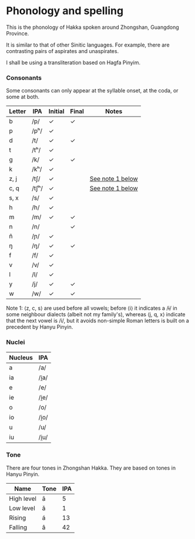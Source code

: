 # Phonology and spelling

This is the phonology of Hakka spoken around Zhongshan, Guangdong Province.

It is similar to that of other Sinitic languages. For example, there are
contrasting pairs of aspirates and unaspirates.

I shall be using a transliteration based on Hagfa Pinyim.

### Consonants

Some consonants can only appear at the syllable onset, at the coda, or some at both.

| Letter | IPA   | Initial | Final | Notes                                   |
| ------ | ----- | ------- | ----- | --------------------------------------- |
| b      | /p/   | ✓       | ✓     |                              |
| p      | /pʰ/  | ✓       |       |                                         |
| d      | /t/   | ✓       | ✓     |                              |
| t      | /tʰ/  | ✓       |       |                                         |
| g      | /k/   | ✓       | ✓     |                              |
| k      | /kʰ/  | ✓       |       |                                         |
| z, j   | /tʃ/  | ✓       |       | [See note 1 below](note-1)              |
| c, q   | /tʃʰ/ | ✓       |       | [See note 1 below](note-1)              |
| s, x   | /s/   | ✓       |       |                                         |
| h      | /h/   | ✓       |       |                                         |
| m      | /m/   | ✓       | ✓     |                       |
| n      | /n/   |         | ✓     |                               |
| ñ      | /ɲ/   | ✓       |       |                             |
| ŋ      | /ŋ/   | ✓       | ✓     |                       |
| f      | /f/   | ✓       |       |                                         |
| v      | /v/   | ✓       |       |                                         |
| l      | /l/   | ✓       |       |                                         |
| y      | /j/   | ✓       | ✓     |                       |
| w      | /w/   | ✓       | ✓     |  |

Note 1: ⟨z, c, s⟩ are used before all vowels; before ⟨i⟩ it indicates a /ɨ/ in
some neighbour dialects (albeit not my family's), whereas ⟨j, q, x⟩ indicate
that the next vowel is /i/, but it avoids non-simple Roman letters is built on a
precedent by Hanyu Pinyin.

### Nuclei

| Nucleus | IPA  |
| ------- | ---- |
| a       | /a/  |
| ia      | /i̯a/ |
| e       | /e/  |
| ie      | /i̯e/ |
| o       | /o/  |
| io      | /i̯o/ |
| u       | /u/  |
| iu      | /i̯u/ |

### Tone

There are four tones in Zhongshan Hakka. They are based on tones in Hanyu
Pinyin.

| Name       | Tone | IPA |
| ---------- | ---- | --- |
| High level | ā    | 5   |
| Low level  | ǎ    | 1   |
| Rising     | á    | 13  |
| Falling    | â    | 42  |
